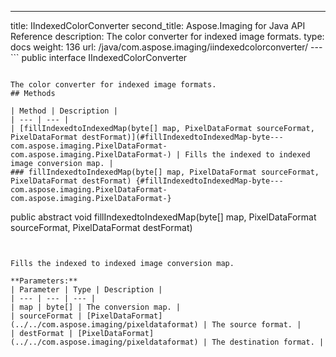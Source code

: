 ---
title: IIndexedColorConverter
second_title: Aspose.Imaging for Java API Reference
description: The color converter for indexed image formats.
type: docs
weight: 136
url: /java/com.aspose.imaging/iindexedcolorconverter/
---```
public interface IIndexedColorConverter
```

The color converter for indexed image formats.
## Methods

| Method | Description |
| --- | --- |
| [fillIndexedtoIndexedMap(byte[] map, PixelDataFormat sourceFormat, PixelDataFormat destFormat)](#fillIndexedtoIndexedMap-byte---com.aspose.imaging.PixelDataFormat-com.aspose.imaging.PixelDataFormat-) | Fills the indexed to indexed image conversion map. |
### fillIndexedtoIndexedMap(byte[] map, PixelDataFormat sourceFormat, PixelDataFormat destFormat) {#fillIndexedtoIndexedMap-byte---com.aspose.imaging.PixelDataFormat-com.aspose.imaging.PixelDataFormat-}
```
public abstract void fillIndexedtoIndexedMap(byte[] map, PixelDataFormat sourceFormat, PixelDataFormat destFormat)
```


Fills the indexed to indexed image conversion map.

**Parameters:**
| Parameter | Type | Description |
| --- | --- | --- |
| map | byte[] | The conversion map. |
| sourceFormat | [PixelDataFormat](../../com.aspose.imaging/pixeldataformat) | The source format. |
| destFormat | [PixelDataFormat](../../com.aspose.imaging/pixeldataformat) | The destination format. |

